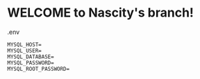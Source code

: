 # WELCOME to Nascity's branch!

.env
```
MYSQL_HOST=
MYSQL_USER=
MYSQL_DATABASE=
MYSQL_PASSWORD=
MYSQL_ROOT_PASSWORD=
```
